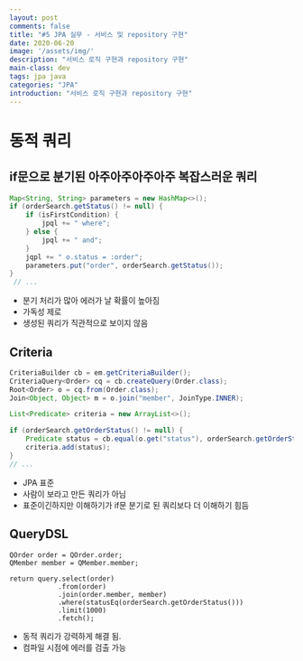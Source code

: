 ```yaml
---
layout: post
comments: false
title: "#5 JPA 실무 - 서비스 및 repository 구현"
date: 2020-06-20
image: '/assets/img/'
description: "서비스 로직 구현과 repository 구현"
main-class: dev
tags: jpa java
categories: "JPA"
introduction: "서비스 로직 구현과 repository 구현"
---
```

# 동적 쿼리
## if문으로 분기된 아주아주아주아주 복잡스러운 쿼리
```java
Map<String, String> parameters = new HashMap<>();
if (orderSearch.getStatus() != null) {
    if (isFirstCondition) {
        jpql += " where";
    } else {
        jpql += " and";
    }
    jqpl += " o.status = :order";
    parameters.put("order", orderSearch.getStatus());
}
 // ...
```
- 분기 처리가 많아 에러가 날 확률이 높아짐
- 가독성 제로
- 생성된 쿼리가 직관적으로 보이지 않음

## Criteria
```java
CriteriaBuilder cb = em.getCriteriaBuilder();
CriteriaQuery<Order> cq = cb.createQuery(Order.class);
Root<Order> o = cq.from(Order.class);
Join<Object, Object> m = o.join("member", JoinType.INNER);

List<Predicate> criteria = new ArrayList<>();

if (orderSearch.getOrderStatus() != null) {
    Predicate status = cb.equal(o.get("status"), orderSearch.getOrderStatus());
    criteria.add(status);
}
// ...
```
- JPA 표준
- 사람이 보라고 만든 쿼리가 아님
- 표준이긴하지만 이해하기가 if문 분기로 된 쿼리보다 더 이해하기 힘듬
## QueryDSL
```
QOrder order = QOrder.order;
QMember member = QMember.member;

return query.select(order)
            .from(order)
            .join(order.member, member)
            .where(statusEq(orderSearch.getOrderStatus()))
            .limit(1000)
            .fetch();
```
- 동적 쿼리가 강력하게 해결 됨.
- 컴파일 시점에 에러를 검출 가능